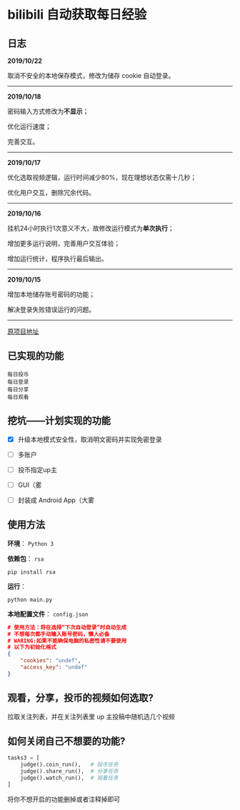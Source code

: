 # bilibili 自动获取每日经验



## 日志

**2019/10/22**

取消不安全的本地保存模式，修改为储存 cookie 自动登录。

------

**2019/10/18**

密码输入方式修改为**不显示**；

优化运行速度；

完善交互。

------

**2019/10/17**

优化选取视频逻辑，运行时间减少80%，现在理想状态仅需十几秒；

优化用户交互，删除冗余代码。

------

**2019/10/16**

挂机24小时执行1次意义不大，故修改运行模式为**单次执行**；

增加更多运行说明，完善用户交互体验；

增加运行统计，程序执行最后输出。

------

**2019/10/15** 

增加本地储存账号密码的功能；

解决登录失败错误运行的问题。

------

[原项目地址](https://github.com/Dawnnnnnn/bilibili-tools)



## 已实现的功能

    每日投币
    每日登录
    每日分享
    每日观看



## 挖坑——计划实现的功能

- [x] 升级本地模式安全性，取消明文密码并实现免密登录
- [ ] 多账户
- [ ] 投币指定up主
- [ ] GUI（雾
- [ ] 封装成 Android App（大雾



## 使用方法

**环境**： `Python 3`

**依赖包**： `rsa`

```
pip install rsa
```

**运行**： 

```
python main.py
```

**本地配置文件**：  `config.json`

```json
# 使用方法：将在选择“下次自动登录”时自动生成
# 不想每次都手动输入账号密码，懒人必备
# WARING:如果不能确保电脑的私密性请不要使用
# 以下为初始化格式
{
    "cookies": "undef",
    "access_key": "undef"
}
```



## 观看，分享，投币的视频如何选取?

拉取关注列表，并在关注列表里 up 主投稿中随机选几个视频



## 如何关闭自己不想要的功能?

```python
tasks3 = [
    judge().coin_run(),   # 投币任务
    judge().share_run(),  # 分享任务
    judge().watch_run(),  # 观看任务
]
```

将你不想开启的功能删掉或者注释掉即可
